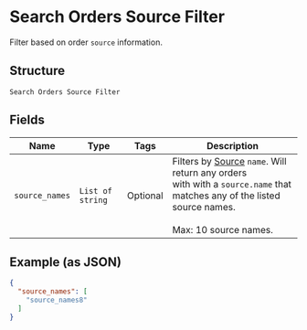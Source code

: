 
# Search Orders Source Filter

Filter based on order `source` information.

## Structure

`Search Orders Source Filter`

## Fields

| Name | Type | Tags | Description |
|  --- | --- | --- | --- |
| `source_names` | `List of string` | Optional | Filters by [Source](#type-ordersource) `name`. Will return any orders<br>with with a `source.name` that matches any of the listed source names.<br><br>Max: 10 source names. |

## Example (as JSON)

```json
{
  "source_names": [
    "source_names8"
  ]
}
```

